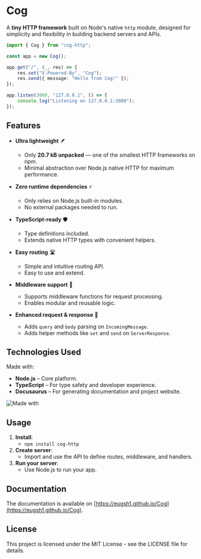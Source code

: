 # Cog

A **tiny HTTP framework** built on Node's native `http` module, designed for simplicity and
flexibility in building backend servers and APIs.

```ts
import { Cog } from "cog-http";

const app = new Cog();

app.get("/", (_, res) => {
    res.set("X-Powered-By", "Cog");
    res.send({ message: "Hello from Cog!" });
});

app.listen(3000, "127.0.0.1", () => {
    console.log("Listening on 127.0.0.1:3000");
});
```

## Features

-   **Ultra lightweight** 🪶

    -   Only **20.7 kB unpacked** — one of the smallest HTTP frameworks on npm.
    -   Minimal abstraction over Node.js native HTTP for maximum performance.

-   **Zero runtime dependencies** ⚡

    -   Only relies on Node.js built-in modules.
    -   No external packages needed to run.

-   **TypeScript-ready** 🛡️

    -   Type definitions included.
    -   Extends native HTTP types with convenient helpers.

-   **Easy routing** 🛣️

    -   Simple and intuitive routing API.
    -   Easy to use and extend.

-   **Middleware support** 🔄

    -   Supports middleware functions for request processing.
    -   Enables modular and reusable logic.

-   **Enhanced request & response** 📨

    -   Adds `query` and `body` parsing on `IncomingMessage`.
    -   Adds helper methods like `set` and `send` on `ServerResponse`.

## Technologies Used

Made with:

-   **Node.js** – Core platform.
-   **TypeScript** – For type safety and developer experience.
-   **Docusaurus** – For generating documentation and project website.

![Made with](https://go-skill-icons.vercel.app/api/icons?i=nodejs,ts&theme=dark)

## Usage

1. **Install**:
    - `npm install cog-http`
2. **Create server**:
    - Import and use the API to define routes, middleware, and handlers.
3. **Run your server**:
    - Use Node.js to run your app.

## Documentation

The documentation is available on [https://eugsh1.github.io/Cog](https://eugsh1.github.io/Cog).

## License

This project is licensed under the MIT License - see the LICENSE file for details.
